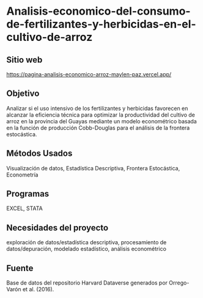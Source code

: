 # Analisis-economico-del-consumo-de-fertilizantes-y-herbicidas-en-el-cultivo-de-arroz

## Sitio web
https://pagina-analisis-economico-arroz-maylen-paz.vercel.app/

## Objetivo
Analizar si el uso intensivo de los fertilizantes y herbicidas favorecen en alcanzar la eficiencia técnica para optimizar la productividad del cultivo de arroz en la provincia del Guayas mediante un modelo econométrico basada en la función de producción Cobb-Douglas para el análisis de la frontera estocástica.

## Métodos Usados
Visualización de datos,
Estadística Descriptiva,
Frontera Estocástica,
Econometría

## Programas
EXCEL,
STATA

## Necesidades del proyecto
exploración de datos/estadística descriptiva,
procesamiento de datos/depuración,
modelado estadístico,
análisis econométrico

## Fuente
Base de datos del repositorio Harvard Dataverse generados por Orrego-Varón et al. (2016).
